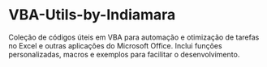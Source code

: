 # VBA-Utils-by-Indiamara
 Coleção de códigos úteis em VBA para automação e otimização de tarefas no Excel e outras aplicações do Microsoft Office. Inclui funções personalizadas, macros e exemplos para facilitar o desenvolvimento.

